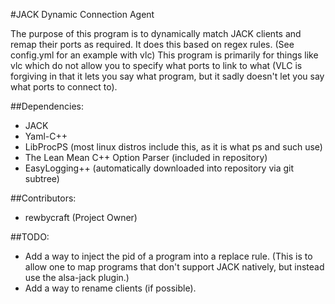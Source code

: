 #JACK Dynamic Connection Agent

The purpose of this program is to dynamically match JACK clients and remap their ports as required.
It does this based on regex rules. (See config.yml for an example with vlc)
This program is primarily for things like vlc which do not allow you to specify what ports to link to what (VLC is forgiving in that it lets you say what program, but it sadly doesn't let you say what ports to connect to).

##Dependencies:
- JACK
- Yaml-C++
- LibProcPS (most linux distros include this, as it is what ps and such use)
- The Lean Mean C++ Option Parser (included in repository)
- EasyLogging++ (automatically downloaded into repository via git subtree)

##Contributors:
- rewbycraft (Project Owner)

##TODO:
- Add a way to inject the pid of a program into a replace rule. (This is to allow one to map programs that don't support JACK natively, but instead use the alsa-jack plugin.)
- Add a way to rename clients (if possible).

